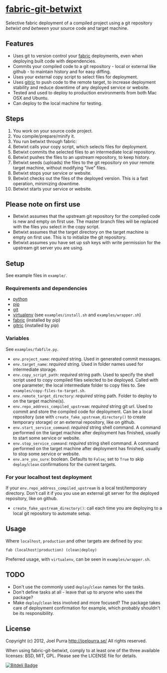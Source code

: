 # [fabric-git-betwixt](http://joelpurra.github.com/fabric-git-betwixt/)

Selective fabric deployment of a compiled project using a git repository *betwixt and between* your source code and target machine.



## Features

- Uses git to version control your [fabric](http://fabfile.org/) deployments, even when deploying built code with dependencies.
- Commits your compiled code to a git repository - local or external like github - to maintain history and for easy diffing.
- Uses your external copy script to select files for deployment.
- Uses [gitric](https://github.com/dbravender/gitric) to push code to the remote target, to increase deployment stability and reduce downtime of any deployed service or website.
- Tested and used to deploy to production environments from both Mac OSX and Ubuntu.
- Can deploy to the local machine for testing.



## Steps

1. You work on your source code project.
1. You compile/prepare/minify it.
1. You run betwixt through fabric:
 1. Betwixt calls your copy script, which selects files for deployment.
 1. Betwixt commits the selected files to an intermediate local repository.
 1. Betwixt pushes the files to an upstream repository, to keep history.
 1. Betwixt seeds (uploads) the files to the git repository on your remote target machine, without modifying "live" files.
 1. Betwixt stops your service or website.
 1. Betwixt checks out the files of the deployed version. This is a fast operation, minimizing downtime.
 1. Betwixt starts your service or website.



## Please note on first use

- Betwixt assumes that the upstream git repository for the compiled code is new and empty on first use. The master branch files will be replaced with the files you select in the copy script.
- Betwixt assumes that the target directory on the target machine is empty on first use. This is to initialize the git repository.
- Betwixt assumes you have set up ssh keys with write permission for the upstream git server you are using.



## Setup

See example files in `example/`.


### Requirements and dependencies

- [python](http://www.python.org/)
- [pip](http://www.pip-installer.org/)
- [git](http://git-scm.com/)
- [virtualenv](http://www.virtualenv.org/) (see `examples/install.sh` and `examples/wrapper.sh`)
- [fabric](http://fabfile.org/) (installed by pip)
- [gitric](https://github.com/dbravender/gitric) (installed by pip)


### Variables

See `examples/fabfile.py`.

- `env.project_name`: *required* string. Used in generated commit messages.
- `env.target_name`: *required* string. Used in folder names used for intermediate storage.
- `env.copy_script_path`: *required* string path. Used to specify the shell script used to copy compiled files selected to be deployed. Called with one parameter; the local intermediate folder to copy files to. See `examples/copy-files-to-target.sh`.
- `env.remote_target_directory`: *required* string path. Folder to deploy to on the target machine(s).
- `env.repo_address_compiled_upstream`: *required* string git url. Used to commit and store the compiled code for deployment. Can be a local repository (use with `create_fake_upstream_directory()` to create temporary storage) or an external repository, like on github.
- `env.start_service_command`: *required* string shell command. A command performed on the target machine after deployment has finished, usually to start some service or website.
- `env.stop_service_command`: *required* string shell command. A command performed on the target machine after deployment has finished, usually to stop some service or website.
- `env.are_you_sure`: boolean. Defaults to `False`; set to `True` to skip `deploy`/`clean` confirmations for the current targets.


### For your localhost test deployment

If your `env.repo_address_compiled_upstream` is a local test/temporary directory. Don't call it if you you use an external git server for the deployed repository, like on github.

- `create_fake_upstream_directory()`: call each time you are deploying to a local git repository to automate setup.



## Usage

Where `localhost`, `production` and other targets are defined by you:

	fab (localhost|production) (clean|deploy)

Preferred usage, with `virtualenv`, can be seen in `examples/wrapper.sh`.



## TODO

- Don't use the commonly used `deploy`/`clean` names for the tasks.
- Don't define tasks at all - leave that up to anyone who uses the package?
- Make `deploy`/`clean` less involved and more focused? The package takes care of deployment confirmation for example, which probably shouldn't be its responsibility.



## License
Copyright (c) 2012, Joel Purra <http://joelpurra.se/>
All rights reserved.

When using fabric-git-betwixt, comply to at least one of the three available licenses: BSD, MIT, GPL.
Please see the LICENSE file for details.




[![Bitdeli Badge](https://d2weczhvl823v0.cloudfront.net/joelpurra/fabric-git-betwixt/trend.png)](https://bitdeli.com/free "Bitdeli Badge")

